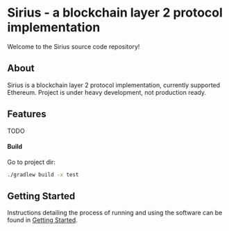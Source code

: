 # Sirius - a blockchain layer 2 protocol implementation

Welcome to the Sirius source code repository! 

## About

Sirius is a blockchain layer 2 protocol implementation, currently supported Ethereum. Project is under heavy development, not production ready.

## Features 

TODO 

#### Build

Go to project dir:

```bash
./gradlew build -x test
```

<a name="gettingstarted"></a>
## Getting Started
Instructions detailing the process of running and using the software can be found in [Getting Started](./docs/gettingstarted.md).
